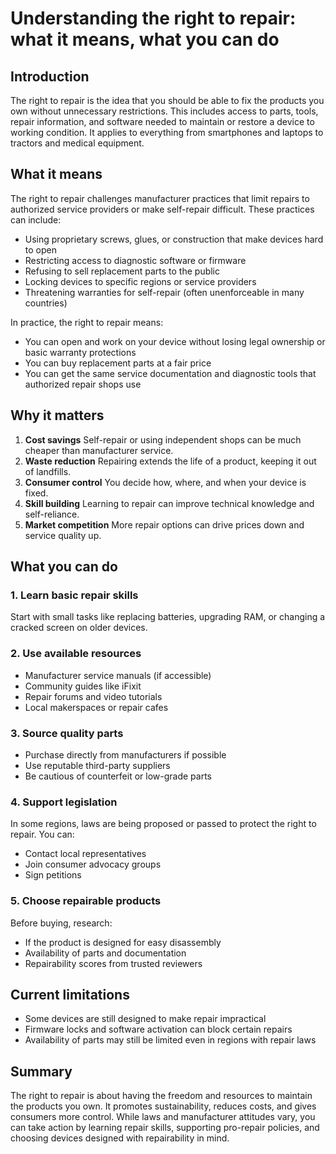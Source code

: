 # Understanding the right to repair: what it means, what you can do

## Introduction
The right to repair is the idea that you should be able to fix the products you own without unnecessary restrictions. This includes access to parts, tools, repair information, and software needed to maintain or restore a device to working condition. It applies to everything from smartphones and laptops to tractors and medical equipment.

## What it means
The right to repair challenges manufacturer practices that limit repairs to authorized service providers or make self-repair difficult. These practices can include:
- Using proprietary screws, glues, or construction that make devices hard to open
- Restricting access to diagnostic software or firmware
- Refusing to sell replacement parts to the public
- Locking devices to specific regions or service providers
- Threatening warranties for self-repair (often unenforceable in many countries)

In practice, the right to repair means:
- You can open and work on your device without losing legal ownership or basic warranty protections
- You can buy replacement parts at a fair price
- You can get the same service documentation and diagnostic tools that authorized repair shops use

## Why it matters
1. **Cost savings** 
   Self-repair or using independent shops can be much cheaper than manufacturer service.
2. **Waste reduction** 
   Repairing extends the life of a product, keeping it out of landfills.
3. **Consumer control** 
   You decide how, where, and when your device is fixed.
4. **Skill building** 
   Learning to repair can improve technical knowledge and self-reliance.
5. **Market competition** 
   More repair options can drive prices down and service quality up.

## What you can do
### 1. Learn basic repair skills
Start with small tasks like replacing batteries, upgrading RAM, or changing a cracked screen on older devices.

### 2. Use available resources
- Manufacturer service manuals (if accessible)
- Community guides like iFixit
- Repair forums and video tutorials
- Local makerspaces or repair cafes

### 3. Source quality parts
- Purchase directly from manufacturers if possible
- Use reputable third-party suppliers
- Be cautious of counterfeit or low-grade parts

### 4. Support legislation
In some regions, laws are being proposed or passed to protect the right to repair. You can:
- Contact local representatives
- Join consumer advocacy groups
- Sign petitions

### 5. Choose repairable products
Before buying, research:
- If the product is designed for easy disassembly
- Availability of parts and documentation
- Repairability scores from trusted reviewers

## Current limitations
- Some devices are still designed to make repair impractical
- Firmware locks and software activation can block certain repairs
- Availability of parts may still be limited even in regions with repair laws

## Summary
The right to repair is about having the freedom and resources to maintain the products you own. It promotes sustainability, reduces costs, and gives consumers more control. While laws and manufacturer attitudes vary, you can take action by learning repair skills, supporting pro-repair policies, and choosing devices designed with repairability in mind.


